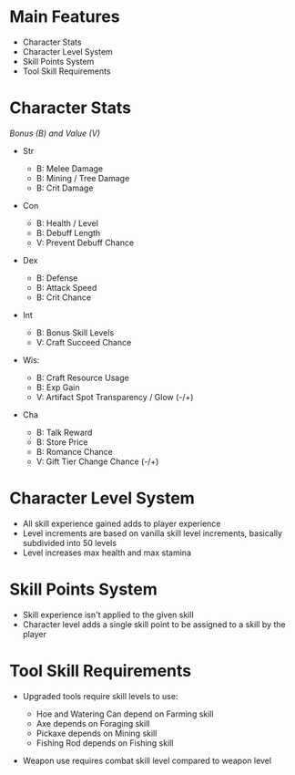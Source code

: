 **Main Features**
=

- Character Stats
- Character Level System
- Skill Points System
- Tool Skill Requirements


**Character Stats**
=

*Bonus (B) and Value (V)*

- Str
    - B: Melee Damage
    - B: Mining / Tree Damage
    - B: Crit Damage

- Con
    - B: Health / Level
    - B: Debuff Length
    - V: Prevent Debuff Chance

- Dex
    - B: Defense
    - B: Attack Speed
    - B: Crit Chance

- Int
    - B: Bonus Skill Levels
    - V: Craft Succeed Chance 

 - Wis:
    - B: Craft Resource Usage
    - B: Exp Gain
    - V: Artifact Spot Transparency / Glow (-/+)
 
 - Cha
    - B: Talk Reward
    - B: Store Price
    - B: Romance Chance
    - V: Gift Tier Change Chance (-/+)


**Character Level System**
=

- All skill experience gained adds to player experience
- Level increments are based on vanilla skill level increments, basically subdivided into 50 levels
- Level increases max health and max stamina


**Skill Points System**
=

- Skill experience isn't applied to the given skill
- Character level adds a single skill point to be assigned to a skill by the player


**Tool Skill Requirements**
=

- Upgraded tools require skill levels to use:
    - Hoe and Watering Can depend on Farming skill
    - Axe depends on Foraging skill
    - Pickaxe depends on Mining skill
    - Fishing Rod depends on Fishing skill

- Weapon use requires combat skill level compared to weapon level
